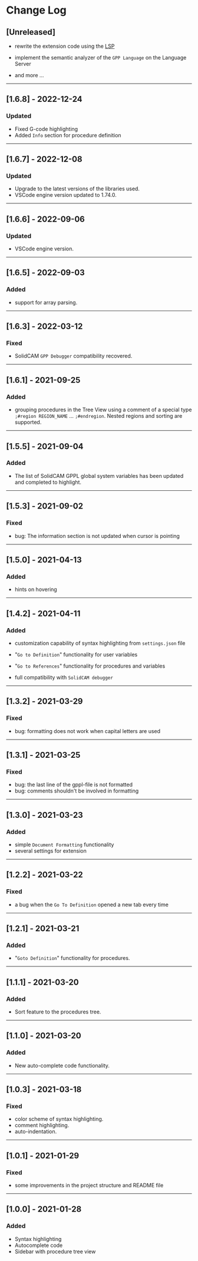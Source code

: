 # Change Log

## [Unreleased]

- rewrite the extension code using the [LSP](https://code.visualstudio.com/api/language-extensions/overview#language-server-protocol)

- implement the semantic analyzer of the `GPP Language` on the Language Server

- and more ...

---

## [1.6.8] - 2022-12-24

### Updated

- Fixed G-code highlighting
- Added `Info` section for procedure definition

---

## [1.6.7] - 2022-12-08

### Updated

- Upgrade to the latest versions of the libraries used.
- VSCode engine version updated to 1.74.0.

---

## [1.6.6] - 2022-09-06

### Updated

- VSCode engine version.

---

## [1.6.5] - 2022-09-03

### Added

- support for array parsing.

---

## [1.6.3] - 2022-03-12

### Fixed

- SolidCAM `GPP Debugger` compatibility recovered.

---

## [1.6.1] - 2021-09-25

### Added

- grouping procedures in the Tree View using a comment of a special type `;#region REGION_NAME` ... `;#endregion`. Nested regions and sorting are supported.

---

## [1.5.5] - 2021-09-04

### Added

- The list of SolidCAM GPPL global system variables has been updated and completed to highlight.

---

## [1.5.3] - 2021-09-02

### Fixed

- bug: The information section is not updated when cursor is pointing

---

## [1.5.0] - 2021-04-13

### Added

- hints on hovering

---

## [1.4.2] - 2021-04-11

### Added

- customization capability of syntax highlighting from `settings.json` file

- "`Go to Definition`" functionality for user variables

- "`Go to References`" functionality for procedures and variables

- full compatibility with `SolidCAM debugger`

---

## [1.3.2] - 2021-03-29

### Fixed

- bug: formatting does not work when capital letters are used

---

## [1.3.1] - 2021-03-25

### Fixed

- bug: the last line of the gppl-file is not formatted
- bug: comments shouldn't be involved in formatting

---

## [1.3.0] - 2021-03-23

### Added

- simple `Document Formatting` functionality
- several settings for extension

---

## [1.2.2] - 2021-03-22

### Fixed

- a bug when the `Go To Definition` opened a new tab every time

---

## [1.2.1] - 2021-03-21

### Added

- "`Goto Definition`" functionality for procedures.

---

## [1.1.1] - 2021-03-20

### Added

- Sort feature to the procedures tree.

---

## [1.1.0] - 2021-03-20

### Added

- New auto-complete code functionality.

---

## [1.0.3] - 2021-03-18

### Fixed

- color scheme of syntax highlighting.
- comment highlighting.
- auto-indentation.

---

## [1.0.1] - 2021-01-29

### Fixed

- some improvements in the project structure and README file

---

## [1.0.0] - 2021-01-28

### Added

- Syntax highlighting
- Autocomplete code
- Sidebar with procedure tree view
